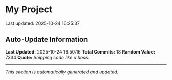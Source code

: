 # My Project


Last updated: 2025-10-24 16:25:37

























































































































































































































































































































































































































## Auto-Update Information

**Last Updated:** 2025-10-24 16:50:16
**Total Commits:** 18
**Random Value:** 7334
**Quote:** _Shipping code like a boss._

---
_This section is automatically generated and updated._